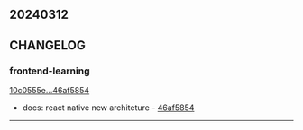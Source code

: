 ## 20240312

## CHANGELOG

### frontend-learning

[10c0555e...46af5854](https://github.com/zhbhun/frontend-learning/compare/10c0555e...46af5854)

* docs: react native new architeture - [46af5854](https://github.com/zhbhun/frontend-learning/commit/46af5854efa97305fa4c0a43246ced55680010db)

---


